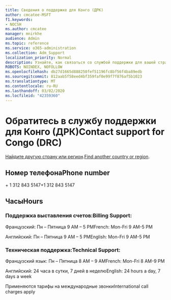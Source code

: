```yaml
---
title: Сведения о поддержке для Конго (ДРК)
author: cmcatee-MSFT
f1.keywords:
- NOCSH
ms.author: cmcatee
manager: mnirkhe
audience: Admin
ms.topic: reference
ms.service: o365-administration
ms.collection: Adm_Support
localization_priority: Normal
description: Узнайте, как связаться со службой поддержки для вашей страны или региона.
ROBOTS: NOINDEX, NOFOLLOW
ms.openlocfilehash: db27d1665d888250fef51196fc8bf56f4ba89edb
ms.sourcegitcommit: 812aab5f58eed4bf359faf0e99f7f876af5b1023
ms.translationtype: MT
ms.contentlocale: ru-RU
ms.lasthandoff: 03/02/2020
ms.locfileid: "42359360"
---
```

# <a name="contact-support-for-congo-drc"></a><span data-ttu-id="de417-103">Обратитесь в службу поддержки для Конго (ДРК)</span><span class="sxs-lookup"><span data-stu-id="de417-103">Contact support for Congo (DRC)</span></span>

<span data-ttu-id="de417-104">[Найдите другую страну или регион](../contact-support-for-business-products.md).</span><span class="sxs-lookup"><span data-stu-id="de417-104">[Find another country or region](../contact-support-for-business-products.md).</span></span>

## <a name="phone-number"></a><span data-ttu-id="de417-105">Номер телефона</span><span class="sxs-lookup"><span data-stu-id="de417-105">Phone number</span></span>
<span data-ttu-id="de417-106">+ 1 312 843 5147</span><span class="sxs-lookup"><span data-stu-id="de417-106">+1 312 843 5147</span></span>

## <a name="hours"></a><span data-ttu-id="de417-107">Часы</span><span class="sxs-lookup"><span data-stu-id="de417-107">Hours</span></span>
### <a name="billing-support"></a><span data-ttu-id="de417-108">Поддержка выставления счетов:</span><span class="sxs-lookup"><span data-stu-id="de417-108">Billing Support:</span></span>

<span data-ttu-id="de417-109">Французский: Пн – Пятница 9 AM – 5 PM</span><span class="sxs-lookup"><span data-stu-id="de417-109">French: Mon-Fri 9 AM-5 PM</span></span>

<span data-ttu-id="de417-110">Английский: Пн – Пятница 9 AM – 5 PM</span><span class="sxs-lookup"><span data-stu-id="de417-110">English: Mon-Fri 9 AM-5 PM</span></span>

### <a name="technical-support"></a><span data-ttu-id="de417-111">Техническая поддержка:</span><span class="sxs-lookup"><span data-stu-id="de417-111">Technical Support:</span></span>

<span data-ttu-id="de417-112">Французский язык: Пн – Пятница 8 AM – 9 AM</span><span class="sxs-lookup"><span data-stu-id="de417-112">French: Mon-Fri 8 AM-9 PM</span></span>

<span data-ttu-id="de417-113">Английский: 24 часа в сутки, 7 дней в неделю</span><span class="sxs-lookup"><span data-stu-id="de417-113">English: 24 hours a day, 7 days a week</span></span>

<span data-ttu-id="de417-114">Применяются тарифы на международные звонки</span><span class="sxs-lookup"><span data-stu-id="de417-114">International call charges apply</span></span>

